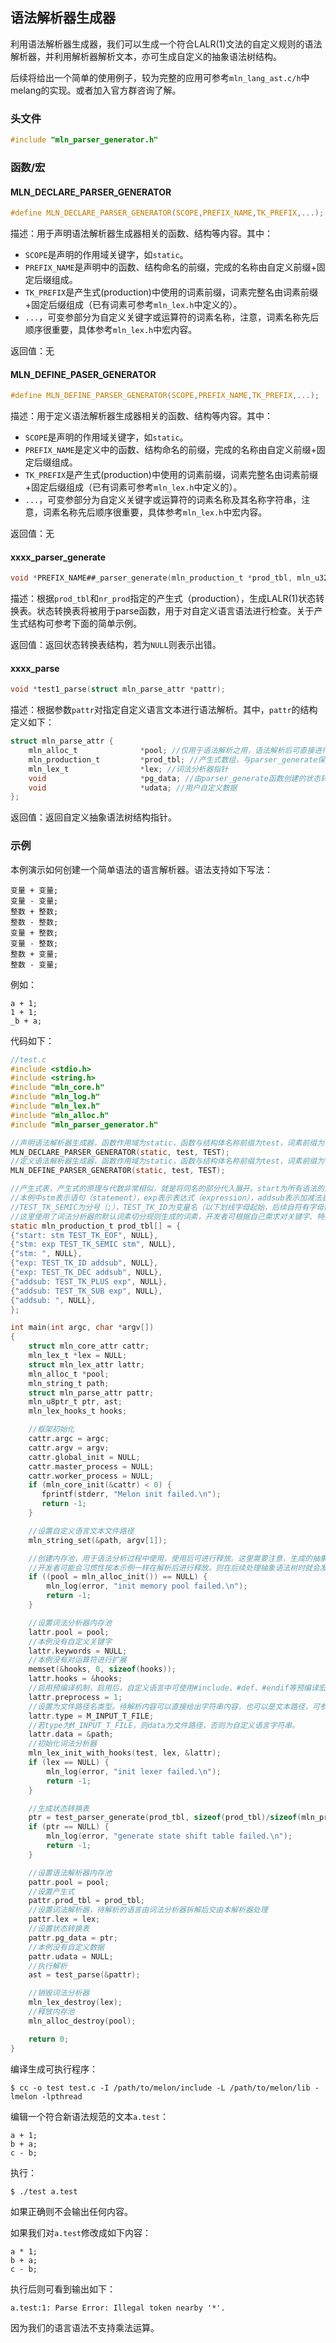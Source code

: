 ## 语法解析器生成器

利用语法解析器生成器，我们可以生成一个符合LALR(1)文法的自定义规则的语法解析器，并利用解析器解析文本，亦可生成自定义的抽象语法树结构。

后续将给出一个简单的使用例子，较为完整的应用可参考`mln_lang_ast.c/h`中melang的实现。或者加入官方群咨询了解。

### 头文件

```c
#include "mln_parser_generator.h"
```

### 函数/宏

#### MLN_DECLARE_PARSER_GENERATOR

```c
#define MLN_DECLARE_PARSER_GENERATOR(SCOPE,PREFIX_NAME,TK_PREFIX,...);
```

描述：用于声明语法解析器生成器相关的函数、结构等内容。其中：

- `SCOPE`是声明的作用域关键字，如`static`。
- `PREFIX_NAME`是声明中的函数、结构命名的前缀，完成的名称由自定义前缀+固定后缀组成。
- `TK_PREFIX`是产生式(production)中使用的词素前缀，词素完整名由词素前缀+固定后缀组成（已有词素可参考`mln_lex.h`中定义的）。
- `...`，可变参部分为自定义关键字或运算符的词素名称，注意，词素名称先后顺序很重要，具体参考`mln_lex.h`中宏内容。

返回值：无

#### MLN_DEFINE_PASER_GENERATOR

```c
#define MLN_DEFINE_PARSER_GENERATOR(SCOPE,PREFIX_NAME,TK_PREFIX,...);
```

描述：用于定义语法解析器生成器相关的函数、结构等内容。其中：

- `SCOPE`是声明的作用域关键字，如`static`。
- `PREFIX_NAME`是定义中的函数、结构命名的前缀，完成的名称由自定义前缀+固定后缀组成。
- `TK_PREFIX`是产生式(production)中使用的词素前缀，词素完整名由词素前缀+固定后缀组成（已有词素可参考`mln_lex.h`中定义的）。
- `...`，可变参部分为自定义关键字或运算符的词素名称及其名称字符串，注意，词素名称先后顺序很重要，具体参考`mln_lex.h`中宏内容。

返回值：无

#### xxxx_parser_generate

```c
void *PREFIX_NAME##_parser_generate(mln_production_t *prod_tbl, mln_u32_t nr_prod);
```

描述：根据`prod_tbl`和`nr_prod`指定的产生式（production），生成LALR(1)状态转换表。状态转换表将被用于parse函数，用于对自定义语言语法进行检查。关于产生式结构可参考下面的简单示例。

返回值：返回状态转换表结构，若为`NULL`则表示出错。

#### xxxx_parse

```c
void *test1_parse(struct mln_parse_attr *pattr);
```

描述：根据参数`pattr`对指定自定义语言文本进行语法解析。其中，`pattr`的结构定义如下：

```c
struct mln_parse_attr {
    mln_alloc_t              *pool; //仅用于语法解析之用，语法解析后可直接进行销毁。
    mln_production_t         *prod_tbl; //产生式数组，与parser_generate保持一致
    mln_lex_t                *lex; //词法分析器指针
    void                     *pg_data; //由parser_generate函数创建的状态转换表
    void                     *udata; //用户自定义数据
};
```

返回值：返回自定义抽象语法树结构指针。

### 示例

本例演示如何创建一个简单语法的语言解析器。语法支持如下写法：

```
变量 + 变量;
变量 - 变量;
整数 + 整数;
整数 - 整数;
变量 + 整数;
变量 - 整数;
整数 + 变量;
整数 - 变量;
```

例如：

```
a + 1;
1 + 1;
_b + a;
```

代码如下：

```c
//test.c
#include <stdio.h>
#include <string.h>
#include "mln_core.h"
#include "mln_log.h"
#include "mln_lex.h"
#include "mln_alloc.h"
#include "mln_parser_generator.h"

//声明语法解析器生成器，函数作用域为static，函数与结构体名称前缀为test，词素前缀为TEST。本例没有自定义词素。
MLN_DECLARE_PARSER_GENERATOR(static, test, TEST);
//定义语法解析器生成器，函数作用域为static，函数与结构体名称前缀为test，词素前缀为TEST。本例没有自定义词素。
MLN_DEFINE_PARSER_GENERATOR(static, test, TEST);

//产生式表，产生式的原理与代数非常相似，就是将同名的部分代入展开。start为所有语法的启始，xxx_TK_EOF表示语言读取完毕处
//本例中stm表示语句（statement），exp表示表达式（expression），addsub表示加减法表达式。
//TEST_TK_SEMIC为分号（;），TEST_TK_ID为变量名（以下划线字母起始，后续自符有字母数字下划线组成），TEST_TK_DEC为整数。
//这里使用了词法分析器的默认词素切分规则生成的词素，开发者可根据自己需求对关键字、特殊运算符进行扩展。
static mln_production_t prod_tbl[] = {
{"start: stm TEST_TK_EOF", NULL},
{"stm: exp TEST_TK_SEMIC stm", NULL},
{"stm: ", NULL},
{"exp: TEST_TK_ID addsub", NULL},
{"exp: TEST_TK_DEC addsub", NULL},
{"addsub: TEST_TK_PLUS exp", NULL},
{"addsub: TEST_TK_SUB exp", NULL},
{"addsub: ", NULL},
};

int main(int argc, char *argv[])
{
    struct mln_core_attr cattr;
    mln_lex_t *lex = NULL;
    struct mln_lex_attr lattr;
    mln_alloc_t *pool;
    mln_string_t path;
    struct mln_parse_attr pattr;
    mln_u8ptr_t ptr, ast;
    mln_lex_hooks_t hooks;

    //框架初始化
    cattr.argc = argc;
    cattr.argv = argv;
    cattr.global_init = NULL;
    cattr.master_process = NULL;
    cattr.worker_process = NULL;
    if (mln_core_init(&cattr) < 0) {
       fprintf(stderr, "Melon init failed.\n");
       return -1;
    }

    //设置自定义语言文本文件路径
    mln_string_set(&path, argv[1]);

    //创建内存池，用于语法分析过程中使用，使用后可进行释放。这里需要注意，生成的抽象语法树结构尽量不要使用该内存池，
    //开发者可能会习惯性按本示例一样在解析后进行释放。则在后续处理抽象语法树时就会发生越界访问。
    if ((pool = mln_alloc_init()) == NULL) {
        mln_log(error, "init memory pool failed.\n");
        return -1;
    }

    //设置词法分析器内存池
    lattr.pool = pool;
    //本例没有自定义关键字
    lattr.keywords = NULL;
    //本例没有对运算符进行扩展
    memset(&hooks, 0, sizeof(hooks));
    lattr.hooks = &hooks;
    //启用预编译机制，启用后，自定义语言中可使用#include、#def、#endif等预编译宏
    lattr.preprocess = 1;
    //设置为文件路径名类型。待解析内容可以直接给出字符串内容，也可以是文本路径，可参考词法分析器中的定义。
    lattr.type = M_INPUT_T_FILE;
    //若type为M_INPUT_T_FILE，则data为文件路径，否则为自定义语言字符串。
    lattr.data = &path;
    //初始化词法分析器
    mln_lex_init_with_hooks(test, lex, &lattr);
    if (lex == NULL) {
        mln_log(error, "init lexer failed.\n");
        return -1;
    }

    //生成状态转换表
    ptr = test_parser_generate(prod_tbl, sizeof(prod_tbl)/sizeof(mln_production_t));
    if (ptr == NULL) {
        mln_log(error, "generate state shift table failed.\n");
        return -1;
    }

    //设置语法解析器内存池
    pattr.pool = pool;
    //设置产生式
    pattr.prod_tbl = prod_tbl;
    //设置词法解析器，待解析的语言由词法分析器拆解后交由本解析器处理
    pattr.lex = lex;
    //设置状态转换表
    pattr.pg_data = ptr;
    //本例没有自定义数据
    pattr.udata = NULL;
    //执行解析
    ast = test_parse(&pattr);

    //销毁词法分析器
    mln_lex_destroy(lex);
    //释放内存池
    mln_alloc_destroy(pool);

    return 0;
}
```

编译生成可执行程序：

```shell
$ cc -o test test.c -I /path/to/melon/include -L /path/to/melon/lib -lmelon -lpthread
```

编辑一个符合新语法规范的文本`a.test`：

```
a + 1;
b + a;
c - b;
```

执行：

```shell
$ ./test a.test
```

如果正确则不会输出任何内容。

如果我们对`a.test`修改成如下内容：

```
a * 1;
b + a;
c - b;
```

执行后则可看到输出如下：

```
a.test:1: Parse Error: Illegal token nearby '*'.
```

因为我们的语言语法不支持乘法运算。
